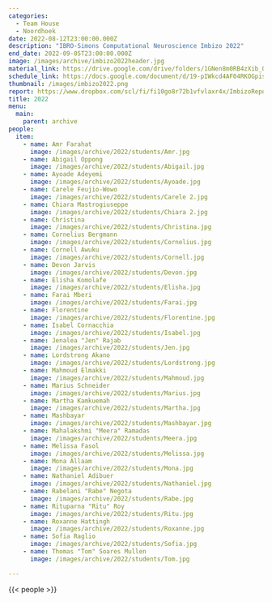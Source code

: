 ```yaml
---
categories:
  - Team House
  - Noordhoek
date: 2022-08-12T23:00:00.000Z
description: "IBRO-Simons Computational Neuroscience Imbizo 2022"
end_date: 2022-09-05T23:00:00.000Z
image: /images/archive/imbizo2022header.jpg
material_link: https://drive.google.com/drive/folders/1GNen8m0RB4zXib_O9-Cpy_tkYilheVKD?usp=sharing
schedule_link: https://docs.google.com/document/d/19-pIWkcd4AF04RKOGpist5h0C_vMBs2hJaOtBnHYsDI?usp=sharing
thumbnail: /images/imbizo2022.png
report: https://www.dropbox.com/scl/fi/fi10go8r72b1vfvlaxr4x/ImbizoReport2022-min.pdf?rlkey=hrd77sh5so5et2jffvtektdzq&dl=0
title: 2022
menu:
  main:
    parent: archive
people:
  item:
    - name: Amr Farahat
      image: /images/archive/2022/students/Amr.jpg
    - name: Abigail Oppong
      image: /images/archive/2022/students/Abigail.jpg
    - name: Ayoade Adeyemi
      image: /images/archive/2022/students/Ayoade.jpg
    - name: Carele Feujio-Wowo
      image: /images/archive/2022/students/Carele 2.jpg
    - name: Chiara Mastrogiuseppe
      image: /images/archive/2022/students/Chiara 2.jpg
    - name: Christina
      image: /images/archive/2022/students/Christina.jpg
    - name: Cornelius Bergmann
      image: /images/archive/2022/students/Cornelius.jpg
    - name: Cornell Awuku
      image: /images/archive/2022/students/Cornell.jpg
    - name: Devon Jarvis
      image: /images/archive/2022/students/Devon.jpg
    - name: Elisha Komolafe
      image: /images/archive/2022/students/Elisha.jpg
    - name: Farai Mberi
      image: /images/archive/2022/students/Farai.jpg
    - name: Florentine
      image: /images/archive/2022/students/Florentine.jpg
    - name: Isabel Cornacchia
      image: /images/archive/2022/students/Isabel.jpg
    - name: Jenalea "Jen" Rajab
      image: /images/archive/2022/students/Jen.jpg
    - name: Lordstrong Akano
      image: /images/archive/2022/students/Lordstrong.jpg
    - name: Mahmoud Elmakki
      image: /images/archive/2022/students/Mahmoud.jpg
    - name: Marius Schneider
      image: /images/archive/2022/students/Marius.jpg
    - name: Martha Kamkuemah
      image: /images/archive/2022/students/Martha.jpg
    - name: Mashbayar
      image: /images/archive/2022/students/Mashbayar.jpg
    - name: Mahalakshmi "Meera" Ramadas
      image: /images/archive/2022/students/Meera.jpg
    - name: Melissa Fasol
      image: /images/archive/2022/students/Melissa.jpg
    - name: Mona Allaam
      image: /images/archive/2022/students/Mona.jpg
    - name: Nathaniel Adibuer
      image: /images/archive/2022/students/Nathaniel.jpg
    - name: Rabelani "Rabe" Negota
      image: /images/archive/2022/students/Rabe.jpg
    - name: Rituparna "Ritu" Roy
      image: /images/archive/2022/students/Ritu.jpg
    - name: Roxanne Hattingh
      image: /images/archive/2022/students/Roxanne.jpg
    - name: Sofia Raglio
      image: /images/archive/2022/students/Sofia.jpg
    - name: Thomas "Tom" Soares Mullen
      image: /images/archive/2022/students/Tom.jpg

---
```


<!--more-->
{{< people >}}
